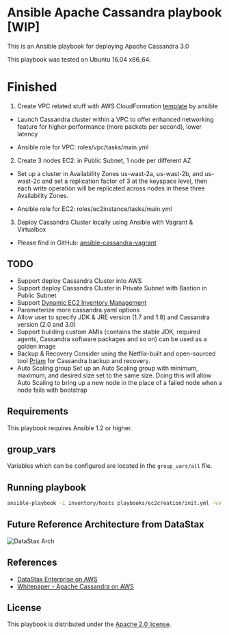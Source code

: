 # Ansible Apache Cassandra playbook [WIP]

This is an Ansible playbook for deploying Apache Cassandra 3.0

This playbook was tested on Ubuntu 16.04 x86_64.

# Finished

1. Create VPC related stuff with AWS CloudFormation [template](https://s3.amazonaws.com/quickstart-reference/aws/vpc/latest/templates/aws-vpc.template) by ansible

- Launch Cassandra cluster within a VPC to offer enhanced networking feature for higher performance (more packets per second), lower latency

- Ansible role for VPC: roles/vpc/tasks/main.yml

2. Create 3 nodes EC2: in Public Subnet, 1 node per different AZ

- Set up a cluster in Availability Zones us-wast-2a, us-wast-2b, and us-wast-2c and set a replication factor of 3 at the keyspace level, then each write operation will be replicated across nodes in these three Availability Zones.

- Ansible role for EC2: roles/ec2instance/tasks/main.yml

3. Deploy Cassandra Cluster locally using Ansible with Vagrant & Virtualbox

- Please find in GitHub: [ansible-cassandra-vagrant](https://github.com/davidlu1001/ansible-cassandra-vagrant)

## TODO

* Support deploy Cassandra Cluster into AWS
* Support deploy Cassandra Cluster in Private Subnet with Bastion in Public Subnet
* Support [Dynamic EC2 Inventory Management](https://aws.amazon.com/cn/blogs/apn/getting-started-with-ansible-and-dynamic-amazon-ec2-inventory-management/)
* Parameterize more cassandra.yaml options
* Allow user to specify JDK & JRE version (1.7 and 1.8) and Cassandra version (2.0 and 3.0)
* Support building custom AMIs (contains the stable JDK, required agents, Cassandra software packages and so on) can be used as a golden image
* Backup & Recovery
Consider using the Netflix-built and open-sourced tool [Priam](https://github.com/Netflix/Priam) for Cassandra backup and recovery.
* Auto Scaling group
Set up an Auto Scaling group with minimum, maximum, and desired size set to the same size. Doing this will allow Auto Scaling to bring up a new node in the place of a failed node when a node fails with bootstrap

## Requirements

This playbook requires Ansible 1.2 or higher.

## group_vars

Variables which can be configured are located in the `group_vars/all` file.

## Running playbook

```bash
ansible-playbook -i inventory/hosts playbooks/ec2creation/init.yml -vv
```
## Future Reference Architecture from DataStax

![DataStax Arch](https://d0.awsstatic.com/partner-network/QuickStart/datasheets/dse-on-aws-architecture.png)

## References

* [DataStax Enterprise on AWS](https://aws.amazon.com/cn/quickstart/architecture/datastax-enterprise/)
* [Whitepaper - Apache Cassandra on AWS](https://www.google.com/url?sa=t&rct=j&q=&esrc=s&source=web&cd=1&cad=rja&uact=8&ved=0ahUKEwj46YTqhfzUAhXDF5QKHdIxD3UQFggyMAA&url=https%3A%2F%2Fd0.awsstatic.com%2Fwhitepapers%2FCassandra_on_AWS.pdf&usg=AFQjCNFMM63do3tApNvPWog6VUsKeiXeig)

## License

This playbook is distributed under the
[Apache 2.0 license](http://www.apache.org/licenses/LICENSE-2.0.html).
